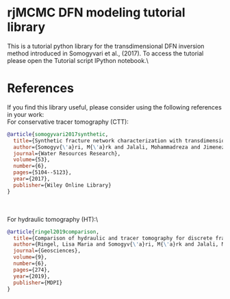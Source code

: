 # rjMCMC DFN modeling tutorial library

This is a tutorial python library for the transdimensional DFN inversion method introduced in Somogyvari et al., (2017). 
To access the tutorial please open the Tutorial script IPython notebook.\
 

# References
If you find this library useful, please consider using the following references in your work:\
For conservative tracer tomography (CTT):

```bibtex
@article{somogyvari2017synthetic,
  title={Synthetic fracture network characterization with transdimensional inversion},
  author={Somogyv{\'a}ri, M{\'a}rk and Jalali, Mohammadreza and Jimenez Parras, Santos and Bayer, Peter},
  journal={Water Resources Research},
  volume={53},
  number={6},
  pages={5104--5123},
  year={2017},
  publisher={Wiley Online Library}
}
```
\
\
For hydraulic tomography (HT):\

```bibtex
@article{ringel2019comparison,
  title={Comparison of hydraulic and tracer tomography for discrete fracture network inversion},
  author={Ringel, Lisa Maria and Somogyv{\'a}ri, M{\'a}rk and Jalali, Mohammadreza and Bayer, Peter},
  journal={Geosciences},
  volume={9},
  number={6},
  pages={274},
  year={2019},
  publisher={MDPI}
}
```
